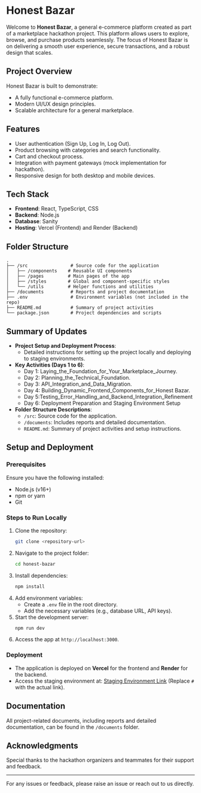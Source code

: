 # Honest Bazar

Welcome to **Honest Bazar**, a general e-commerce platform created as part of a marketplace hackathon project. This platform allows users to explore, browse, and purchase products seamlessly. The focus of Honest Bazar is on delivering a smooth user experience, secure transactions, and a robust design that scales.

## Project Overview
Honest Bazar is built to demonstrate:
- A fully functional e-commerce platform.
- Modern UI/UX design principles.
- Scalable architecture for a general marketplace.

## Features
- User authentication (Sign Up, Log In, Log Out).
- Product browsing with categories and search functionality.
- Cart and checkout process.
- Integration with payment gateways (mock implementation for hackathon).
- Responsive design for both desktop and mobile devices.

## Tech Stack
- **Frontend**: React, TypeScript, CSS
- **Backend**: Node.js
- **Database**: Sanity
- **Hosting**: Vercel (Frontend) and Render (Backend)

## Folder Structure
```
.
├── /src                # Source code for the application
│   ├── /components    # Reusable UI components
│   ├── /pages         # Main pages of the app
│   ├── /styles        # Global and component-specific styles
│   └── /utils         # Helper functions and utilities
├── /documents          # Reports and project documentation
├── .env                # Environment variables (not included in the repo)
├── README.md           # Summary of project activities
└── package.json        # Project dependencies and scripts
```

## Summary of Updates
- **Project Setup and Deployment Process**:
  - Detailed instructions for setting up the project locally and deploying to staging environments.
- **Key Activities (Days 1 to 6)**:
  - Day 1: Laying_the_Foundation_for_Your_Marketplace_Journey.
  - Day 2: Planning_the_Technical_Foundation.
  - Day 3: API_Integration_and_Data_Migration.
  - Day 4: Building_Dynamic_Frontend_Components_for_Honest Bazar.
  - Day 5:Testing_Error_Handling_and_Backend_Integration_Refinement
  - Day 6: Deployment Preparation and Staging Environment Setup 
- **Folder Structure Descriptions**:
  - `/src`: Source code for the application.
  - `/documents`: Includes reports and detailed documentation.
  - `README.md`: Summary of project activities and setup instructions.

## Setup and Deployment
### Prerequisites
Ensure you have the following installed:
- Node.js (v16+)
- npm or yarn
- Git

### Steps to Run Locally
1. Clone the repository:
   ```bash
   git clone <repository-url>
   ```
2. Navigate to the project folder:
   ```bash
   cd honest-bazar
   ```
3. Install dependencies:
   ```bash
   npm install
   ```
4. Add environment variables:
   - Create a `.env` file in the root directory.
   - Add the necessary variables (e.g., database URL, API keys).
5. Start the development server:
   ```bash
   npm run dev
   ```
6. Access the app at `http://localhost:3000`.

### Deployment
- The application is deployed on **Vercel** for the frontend and **Render** for the backend.
- Access the staging environment at: [Staging Environment Link](#) (Replace `#` with the actual link).

## Documentation
All project-related documents, including reports and detailed documentation, can be found in the `/documents` folder.

## Acknowledgments
Special thanks to the hackathon organizers and teammates for their support and feedback.

---
For any issues or feedback, please raise an issue or reach out to us directly.
